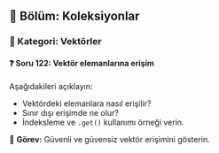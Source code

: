 ## 📘 Bölüm: Koleksiyonlar  
### 🔹 Kategori: Vektörler  
#### ❓ Soru 122: Vektör elemanlarına erişim

Aşağıdakileri açıklayın:

- Vektördeki elemanlara nasıl erişilir?
- Sınır dışı erişimde ne olur?
- İndeksleme ve `.get()` kullanımı örneği verin.

🔧 **Görev:** Güvenli ve güvensiz vektör erişimini gösterin.

